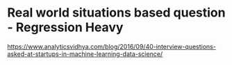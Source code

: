 # Real world situations based question - Regression Heavy
https://www.analyticsvidhya.com/blog/2016/09/40-interview-questions-asked-at-startups-in-machine-learning-data-science/
